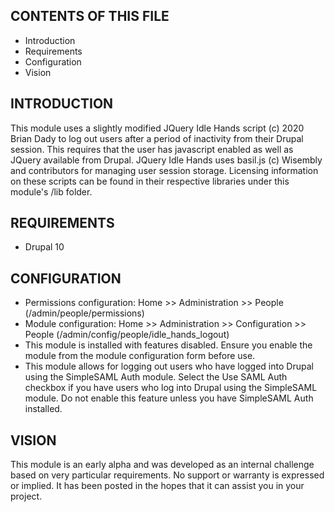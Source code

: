 CONTENTS OF THIS FILE
------------
* Introduction
* Requirements
* Configuration
* Vision

INTRODUCTION
------------
This module uses a slightly modified JQuery Idle Hands script (c) 2020 Brian Dady
to log out users after a period of inactivity from their Drupal session. This requires
that the user has javascript enabled as well as JQuery available from Drupal.
JQuery Idle Hands uses basil.js (c) Wisembly and contributors for managing
user session storage. Licensing information on these scripts can be found in their
respective libraries under this module's /lib folder.

REQUIREMENTS
------------
* Drupal 10

CONFIGURATION
------------
* Permissions configuration: Home >> Administration >> People
(/admin/people/permissions)
* Module configuration: Home >> Administration >> Configuration >> People
(/admin/config/people/idle_hands_logout)
* This module is installed with features disabled. Ensure you enable the module from
the module configuration form before use.
* This module allows for logging out users who have logged into Drupal using the
SimpleSAML Auth module. Select the Use SAML Auth checkbox if you have users who log
into Drupal using the SimpleSAML module. Do not enable this feature unless you have
SimpleSAML Auth installed.

VISION
------------
This module is an early alpha and was developed as an internal challenge based on very
particular requirements. No support or warranty is expressed or implied. It has been
posted in the hopes that it can assist you in your project.
